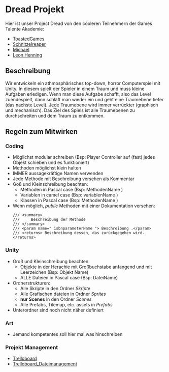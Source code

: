 # Dread Projekt

Hier ist unser Project Dread von den cooleren Teilnehmern der Games Talente Akademie:
* [ToastedGames](https://github.com/ToastedGames)
* [Schnitzelreaper](https://github.com/Schnitzelreaper)
* [Michael](https://github.com/hghjgfjgf)
* [Leon Henning](https://github.com/LeonHenning)

## Beschreibung

Wir entwickeln ein athmosphärisches top-down, horror Computerspiel mit Unity.
In diesem spielt der Spieler in einem Traum und muss kleine Aufgaben erledigen. Wenn man diese Aufgabe schafft, also das Level zuendespielt, dann schläft man wieder ein und geht eine Traumebene tiefer (das nächste Level). Jede Traumebene wird immer verrückter (graphisch und mechanisch). Das Ziel des Spiels ist alle Traumebenen zu durchschreiten und dem Traum zu entkommen.

## Regeln zum Mitwirken

### Coding

* Möglichst modular schreiben (Bsp: Player Controller auf (fast) jedes Objekt schieben und es funktioniert)
* Methoden möglichst klein halten
* IMMER aussagekräftige Namen verwenden
* Jede Methode mit Beschreibung versehen als Kommentar
* Goß und Kleinschreibung beachten:
    * Methoden in Pascal case (Bsp: MethodenName )
    * Variablen in camel case (Bsp: variablenName )
    * Klassen in Pascal case (Bsp: MethodenName )
* Wenn möglich, *public* Methoden mit einer Dokumentation versehen:
    ```
    /// <summary>
    ///     Beschreibung der Methode
    /// </summary>
    /// <param name=" isbnparameterName "> Beschreibung .</param>
    /// <returns> Beschreibung dessen, das zurückgegeben wird.</returns>
    ```

### Unity
* Groß und Kleinschreibung beachten:
    * Objekte in der Herachie mit Großbuchstabe anfangend und mit Leerzeichen 
      (Bsp: Objekt Name)
    * ALLE Dateien in Pascal case (Bsp: DateiName)
* Ordnerstrukturen:
    * Alle Skripte in den Ordner *Skripte*
    * Alle Grafischen dateien in Ordner *Sprites*
    * **nur Scenes** in den Ordner *Scenes*
    * Alle Prefabs, Tilemap, etc. assets in *Prefabs* 
* Unterordner sind noch nicht näher definiert

### Art

* Jemand kompetentes soll hier mal was hinschreiben

### Projekt Management

* [Trelloboard](https://trello.com/invite/b/BIaJoIbF/da053866bf4f2ce9fb017f454b049d03/dread)
* [Trelloboard_Dateimanagement](https://trello.com/invite/b/a6mDkHjm/814a002cf57fb5b8932ac8dd1034aaec/dateien-version-control)